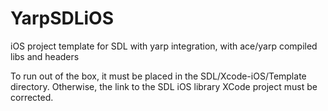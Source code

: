YarpSDLiOS
==========

iOS project template for SDL with yarp integration, with ace/yarp compiled libs and headers

To run out of the box, it must be placed in the SDL/Xcode-iOS/Template directory. Otherwise, the link to the SDL iOS library XCode project must be corrected.

